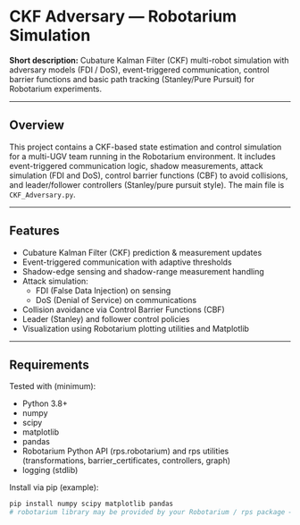# CKF Adversary — Robotarium Simulation

**Short description:** Cubature Kalman Filter (CKF) multi-robot simulation with adversary models (FDI / DoS), event-triggered communication, control barrier functions and basic path tracking (Stanley/Pure Pursuit) for Robotarium experiments.

---

## Overview
This project contains a CKF-based state estimation and control simulation for a multi-UGV team running in the Robotarium environment. It includes event-triggered communication logic, shadow measurements, attack simulation (FDI and DoS), control barrier functions (CBF) to avoid collisions, and leader/follower controllers (Stanley/pure pursuit style). The main file is `CKF_Adversary.py`.

---

## Features
- Cubature Kalman Filter (CKF) prediction & measurement updates
- Event-triggered communication with adaptive thresholds
- Shadow-edge sensing and shadow-range measurement handling
- Attack simulation:
  - FDI (False Data Injection) on sensing
  - DoS (Denial of Service) on communications
- Collision avoidance via Control Barrier Functions (CBF)
- Leader (Stanley) and follower control policies
- Visualization using Robotarium plotting utilities and Matplotlib

---

## Requirements
Tested with (minimum):
- Python 3.8+
- numpy
- scipy
- matplotlib
- pandas
- Robotarium Python API (rps.robotarium) and rps utilities (transformations, barrier_certificates, controllers, graph)
- logging (stdlib)

Install via pip (example):
```bash
pip install numpy scipy matplotlib pandas
# robotarium library may be provided by your Robotarium / rps package — install according to your Robotarium instructions
